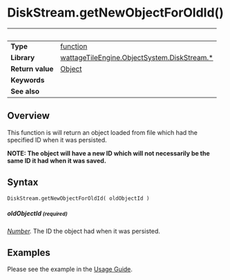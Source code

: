 # DiskStream.getNewObjectForOldId()

|                      | &nbsp;
| -------------------- | ---------------------------------------------------------------
| __Type__             | [function](http://docs.coronalabs.com/api/type/Function.html)
| __Library__          | [wattageTileEngine.ObjectSystem.DiskStream.*](type_diskStream.markdown)
| __Return value__     | [Object](../object/type_object.markdown)
| __Keywords__         |
| __See also__         |


## Overview

This function is will return an object loaded from file which
had the specified ID when it was persisted.

**NOTE: The object will have a new ID which will not necessarily
be the same ID it had when it was saved.**

## Syntax

	DiskStream.getNewObjectForOldId( oldObjectId )

##### oldObjectId <small>(required)</small>
_[Number](https://docs.coronalabs.com/api/type/Number.html)._
The ID the object had when it was persisted.

## Examples

Please see the example in the
[Usage Guide](../usageGuide.markdown).